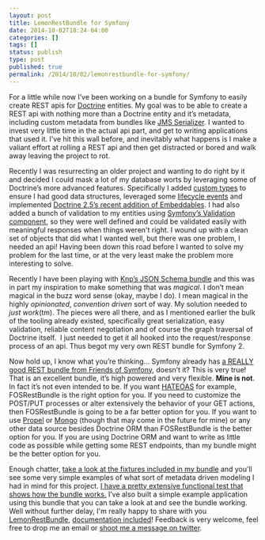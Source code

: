 ```yaml
---
layout: post
title: LemonRestBundle for Symfony
date: 2014-10-02T18:24-04:00
categories: []
tags: []
status: publish
type: post
published: true
permalink: /2014/10/02/lemonrestbundle-for-symfony/
---
```

For a little while now I’ve been working on a bundle for Symfony to easily create REST apis for [Doctrine](http://www.doctrine-project.org/projects/orm.html) entities. My goal was to be able to create a REST api with nothing more than a Doctrine entity and it’s metadata, including custom metadata from bundles like [JMS Serializer](http://jmsyst.com/libs/serializer). I wanted to invest very little time in the actual api part, and get to writing applications that used it. I’ve hit this wall before, and inevitably what happens is I make a valiant effort at rolling a REST api and then get distracted or bored and walk away leaving the project to rot.

Recently I was resurrecting an older project and wanting to do right by it and decided I could mask a lot of my database worts by leveraging some of Doctrine’s more advanced features. Specifically I added [custom types](http://doctrine-orm.readthedocs.org/en/latest/cookbook/custom-mapping-types.html) to ensure I had good data structures, leveraged some [lifecycle events](http://doctrine-orm.readthedocs.org/en/latest/reference/events.html) and implemented [Doctrine 2.5’s recent addition of Embeddables](http://doctrine-orm.readthedocs.org/en/latest/tutorials/embeddables.html). I had also added a bunch of validation to my entities using [Symfony’s Validation component](http://symfony.com/doc/current/book/validation.html), so they were well defined and could be validated easily with meaningful responses when things weren't right. I wound up with a clean set of objects that did what I wanted well, but there was one problem, I needed an api! Having been down this road before I wanted to solve my problem for the last time, or at the very least make the problem more interesting to solve.

Recently I have been playing with [Knp’s JSON Schema bundle](https://github.com/KnpLabs/KnpJsonSchemaBundle) and this was in part my inspiration to make something that was _magical_. I don’t mean magical in the buzz word sense (okay, maybe I do). I mean magical in the highly _opinionated_, _convention driven_ sort of way. My solution needed to _just work_(tm). The pieces were all there, and as I mentioned earlier the bulk of the tooling already existed, specifically great serialization, easy validation, reliable content negotiation and of course the graph traversal of Doctrine itself.  I just needed to get it all hooked into the request/response process of an api. Thus begot my very own REST bundle for Symfony 2.

Now hold up, I know what you’re thinking... Symfony already has [a REALLY good REST bundle from Friends of Symfony](https://github.com/FriendsOfSymfony/FOSRestBundle), doesn’t it? This is very true! That is an excellent bundle, it’s high powered and very flexible. **Mine is not**. In fact it’s not even intended to be. If you want [HATEOAS](https://github.com/willdurand/Hateoas) for example, FOSRestBundle is the right option for you. If you need to customize the POST/PUT processes or alter extensively the behavior of your GET actions, then FOSRestBundle is going to be a far better option for you. If you want to use [Propel](http://propelorm.org) or [Mongo](http://doctrine-mongodb-odm.readthedocs.org/en/latest/) (though that may come in the future for mine) or any other data source besides Doctrine ORM than FOSRestBundle is the better option for you. If you are using Doctrine ORM and want to write as little code as possible while getting some REST endpoints, than my bundle might be the better option for you.

Enough chatter, [take a look at the fixtures included in my bundle](https://github.com/stanlemon/rest-bundle/blob/master/Tests/Fixtures/Person.php) and you’ll see some very simple examples of what sort of metadata driven modeling I had in mind for this project. [I have a pretty extensive functional test that shows how the bundle works.](https://github.com/stanlemon/rest-bundle/blob/master/Tests/Controller/RestControllerTest.php) I’ve also built a simple example application using this bundle that you can take a look at and see the bundle working. Well without further delay, I'm really happy to share with you [LemonRestBundle](https://github.com/stanlemon/rest-bundle), [documentation included](https://github.com/stanlemon/rest-bundle/blob/master/Resources/doc/index.md)! Feedback is very welcome, feel free to drop me an email or [shoot me a message on twitter](http://twitter.com/stanlemon).
